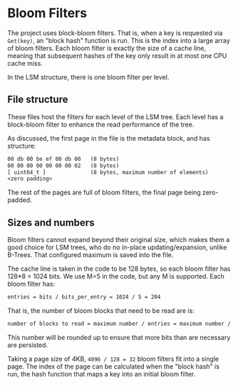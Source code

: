# Bloom Filters

The project uses block-bloom filters. That is, when a key is requested via `Get(key)`, an "block hash" function is run. This is the index into a large array of bloom filters. Each bloom filter is exactly the size of a cache line, meaning that subsequent hashes of the key only result in at most one CPU cache miss.

In the LSM structure, there is one bloom filter per level.

## File structure

These files host the filters for each level of the LSM tree. Each level has a block-bloom filter to enhance the read performance of the tree.

As discussed, the first page in the file is the metadata block, and has structure:

```txt
00 db 00 be ef 00 db 00   (8 bytes)
00 00 00 00 00 00 00 02   (8 bytes)
[ uint64_t ]              (8 bytes, maximum number of elements)
<zero padding>
```

The rest of the pages are full of bloom filters, the final page being zero-padded.

## Sizes and numbers

Bloom filters cannot expand beyond their original size, which makes them a good choice for LSM trees, who do no in-place updating/expansion, unlike B-Trees. That configured maximum is saved into the file.

The cache line is taken in the code to be 128 bytes, so each bloom filter has 128*8 = 1024 bits. We use M=5 in the code, but any M is supported. Each bloom filter has:

```txt
entries = bits / bits_per_entry = 1024 / 5 = 204
```

That is, the number of bloom blocks that need to be read are is:

```txt
number of blocks to read = maximum number / entries = maximum number / 204
```

This number will be rounded up to ensure that more bits than are necessary are persisted.

Taking a page size of 4KB, `4096 / 128 = 32` bloom filters fit into a single page. The index of the page can be calculated when the "block hash" is run, the hash function that maps a key into an initial bloom filter.
